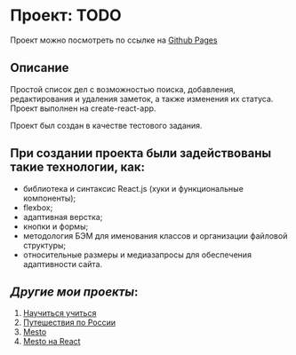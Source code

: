 # Проект: TODO

Проект можно посмотреть по ссылке на [Github Pages](https://kliueva-kath.github.io/TODO/)

## Описание

Простой список дел с возможностью поиска, добавления, редактирования и удаления заметок, а также изменения их статуса.  
Проект выполнен на create-react-app.

Проект был создан в качестве тестового задания.

## При создании проекта были задействованы такие технологии, как:

- библиотека и синтаксис React.js (хуки и функциональные компоненты);
- flexbox;
- адаптивная верстка;
- кнопки и формы;
- методология БЭМ для именования классов и организации файловой структуры;
- относительные размеры и медиазапросы для обеспечения адаптивности сайта.

## _Другие мои проекты_:

1. [Научиться учиться](https://kliueva-kath.github.io/how-to-learn/)
2. [Путешествия по России](https://kliueva-kath.github.io/russian-travel/)
3. [Mesto](https://kliueva-kath.github.io/mesto/)
4. [Mesto на React](https://kliueva-kath.github.io/mesto-react/)
